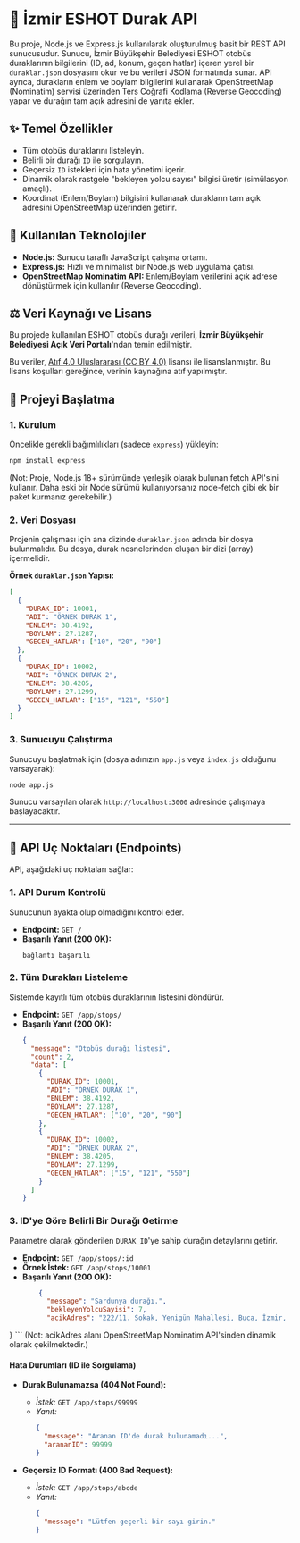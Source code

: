 # 🚌 İzmir ESHOT Durak API

Bu proje, Node.js ve Express.js kullanılarak oluşturulmuş basit bir REST API sunucusudur. Sunucu, İzmir Büyükşehir Belediyesi ESHOT otobüs duraklarının bilgilerini (ID, ad, konum, geçen hatlar) içeren yerel bir `duraklar.json` dosyasını okur ve bu verileri JSON formatında sunar.
API ayrıca, durakların enlem ve boylam bilgilerini kullanarak OpenStreetMap (Nominatim) servisi üzerinden Ters Coğrafi Kodlama (Reverse Geocoding) yapar ve durağın tam açık adresini de yanıta ekler.

## ✨ Temel Özellikler

* Tüm otobüs duraklarını listeleyin.
* Belirli bir durağı `ID` ile sorgulayın.
* Geçersiz `ID` istekleri için hata yönetimi içerir.
* Dinamik olarak rastgele "bekleyen yolcu sayısı" bilgisi üretir (simülasyon amaçlı).
* Koordinat (Enlem/Boylam) bilgisini kullanarak durakların tam açık adresini OpenStreetMap üzerinden getirir.

## 🔧 Kullanılan Teknolojiler

* **Node.js:** Sunucu taraflı JavaScript çalışma ortamı.
* **Express.js:** Hızlı ve minimalist bir Node.js web uygulama çatısı.
* **OpenStreetMap Nominatim API:** Enlem/Boylam verilerini açık adrese dönüştürmek için kullanılır (Reverse Geocoding).

## ⚖️ Veri Kaynağı ve Lisans

Bu projede kullanılan ESHOT otobüs durağı verileri, **İzmir Büyükşehir Belediyesi Açık Veri Portalı**'ndan temin edilmiştir.

Bu veriler, [Atıf 4.0 Uluslararası (CC BY 4.0)](https://creativecommons.org/licenses/by/4.0/deed.tr) lisansı ile lisanslanmıştır. Bu lisans koşulları gereğince, verinin kaynağına atıf yapılmıştır.

## 🚀 Projeyi Başlatma

### 1. Kurulum

Öncelikle gerekli bağımlılıkları (sadece `express`) yükleyin:

```bash
npm install express
```
(Not: Proje, Node.js 18+ sürümünde yerleşik olarak bulunan fetch API'sini kullanır. Daha eski bir Node sürümü kullanıyorsanız node-fetch gibi ek bir paket kurmanız gerekebilir.)

### 2. Veri Dosyası

Projenin çalışması için ana dizinde `duraklar.json` adında bir dosya bulunmalıdır. Bu dosya, durak nesnelerinden oluşan bir dizi (array) içermelidir.

**Örnek `duraklar.json` Yapısı:**

```json
[
  {
    "DURAK_ID": 10001,
    "ADI": "ÖRNEK DURAK 1",
    "ENLEM": 38.4192,
    "BOYLAM": 27.1287,
    "GECEN_HATLAR": ["10", "20", "90"]
  },
  {
    "DURAK_ID": 10002,
    "ADI": "ÖRNEK DURAK 2",
    "ENLEM": 38.4205,
    "BOYLAM": 27.1299,
    "GECEN_HATLAR": ["15", "121", "550"]
  }
]
```

### 3. Sunucuyu Çalıştırma

Sunucuyu başlatmak için (dosya adınızın `app.js` veya `index.js` olduğunu varsayarak):

```bash
node app.js
```

Sunucu varsayılan olarak `http://localhost:3000` adresinde çalışmaya başlayacaktır.

---

## 📍 API Uç Noktaları (Endpoints)

API, aşağıdaki uç noktaları sağlar:

### 1. API Durum Kontrolü

Sunucunun ayakta olup olmadığını kontrol eder.

* **Endpoint:** `GET /`
* **Başarılı Yanıt (200 OK):**
    ```
    bağlantı başarılı
    ```

### 2. Tüm Durakları Listeleme

Sistemde kayıtlı tüm otobüs duraklarının listesini döndürür.

* **Endpoint:** `GET /app/stops/`
* **Başarılı Yanıt (200 OK):**
    ```json
    {
      "message": "Otobüs durağı listesi",
      "count": 2,
      "data": [
        {
          "DURAK_ID": 10001,
          "ADI": "ÖRNEK DURAK 1",
          "ENLEM": 38.4192,
          "BOYLAM": 27.1287,
          "GECEN_HATLAR": ["10", "20", "90"]
        },
        {
          "DURAK_ID": 10002,
          "ADI": "ÖRNEK DURAK 2",
          "ENLEM": 38.4205,
          "BOYLAM": 27.1299,
          "GECEN_HATLAR": ["15", "121", "550"]
        }
      ]
    }
    ```

### 3. ID'ye Göre Belirli Bir Durağı Getirme

Parametre olarak gönderilen `DURAK_ID`'ye sahip durağın detaylarını getirir.

* **Endpoint:** `GET /app/stops/:id`
* **Örnek İstek:** `GET /app/stops/10001`
* **Başarılı Yanıt (200 OK):**
    ```json
        {
          "message": "Sardunya durağı.",
          "bekleyenYolcuSayisi": 7,
          "acikAdres": "222/11. Sokak, Yenigün Mahallesi, Buca, İzmir, Ege Bölgesi, 35390, Türkiye"
}
    ```
    (Not: acikAdres alanı OpenStreetMap Nominatim API'sinden dinamik olarak çekilmektedir.)

#### Hata Durumları (ID ile Sorgulama)

* **Durak Bulunamazsa (404 Not Found):**
    * *İstek:* `GET /app/stops/99999`
    * *Yanıt:*
        ```json
        {
          "message": "Aranan ID'de durak bulunamadı...",
          "arananID": 99999
        }
        ```

* **Geçersiz ID Formatı (400 Bad Request):**
    * *İstek:* `GET /app/stops/abcde`
    * *Yanıt:*
        ```json
        {
          "message": "Lütfen geçerli bir sayı girin."
        }
        ```
